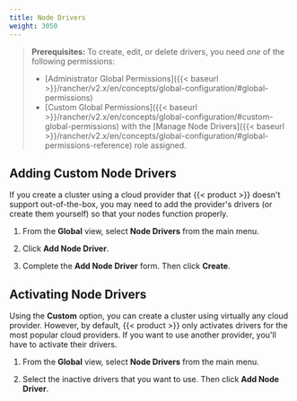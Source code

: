 ```yaml
---
title: Node Drivers
weight: 3050
---
```


>**Prerequisites:** To create, edit, or delete drivers, you need _one_ of the following permissions:
>
>- [Administrator Global Permissions]({{< baseurl >}}/rancher/v2.x/en/concepts/global-configuration/#global-permissions)
>- [Custom Global Permissions]({{< baseurl >}}/rancher/v2.x/en/concepts/global-configuration/#custom-global-permissions) with the [Manage Node Drivers]({{< baseurl >}}/rancher/v2.x/en/concepts/global-configuration/#global-permissions-reference) role assigned.

## Adding Custom Node Drivers

If you create a cluster using a cloud provider that {{< product >}} doesn't support out-of-the-box, you may need to add the provider's drivers (or create them yourself) so that your nodes function properly.

1.	From the **Global** view, select **Node Drivers** from the main menu.

2.	Click **Add Node Driver**.

3.	Complete the **Add Node Driver** form. Then click **Create**.

## Activating Node Drivers

Using the **Custom** option, you can create a cluster using virtually any cloud provider. However, by default, {{< product >}} only activates drivers for the most popular cloud providers. If you want to use another provider, you'll have to activate their drivers.

1.	From the **Global** view, select **Node Drivers** from the main menu.

2.	Select the inactive drivers that you want to use. Then click **Add Node Driver**.
